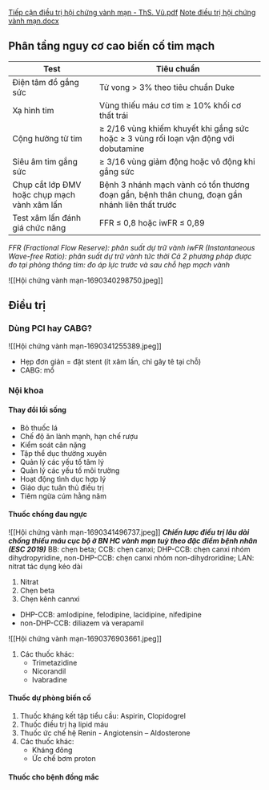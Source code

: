 
[Tiếp cận điều trị hội chứng vành mạn - ThS. Vũ.pdf](file:///D:/OneDrive%20-%20UMP/TOT%20NGHIEP/Noi%20tong%20quat/Trai%20TIM%20MACH/100%20Ti%E1%BA%BFp%20c%E1%BA%ADn%20%C4%91i%E1%BB%81u%20tr%E1%BB%8B%20h%E1%BB%99i%20ch%E1%BB%A9ng%20v%C3%A0nh%20m%E1%BA%A1n%20-%20ThS.%20V%C5%A9.pdf)
[Note điều trị hội chứng vành mạn.docx](file:///D:/OneDrive%20-%20UMP/TOT%20NGHIEP/Noi%20tong%20quat/Trai%20TIM%20MACH/100%20Note%20%C4%91i%E1%BB%81u%20tr%E1%BB%8B%20h%E1%BB%99i%20ch%E1%BB%A9ng%20v%C3%A0nh%20m%E1%BA%A1n.docx)

## Phân tầng nguy cơ cao biến cố tim mạch

| Test                                         | Tiêu  chuẩn                                                                                    |
| -------------------------------------------- | ---------------------------------------------------------------------------------------------- |
| Điện tâm đồ gắng sức                         | Tử vong > 3% theo tiêu chuẩn Duke                                                              |
| Xạ hình tim                                  | Vùng thiếu máu cơ tim ≥ 10% khối cơ thất trái                                                  |
| Cộng hưởng từ tim                            | ≥ 2/16 vùng khiếm khuyết khi gắng sức hoặc ≥ 3 vùng rối loạn vận động với dobutamine           | 
| Siêu âm tim gắng sức                         | ≥ 3/16 vùng giảm động hoặc vô động khi gắng sức                                                |
| Chụp cắt lớp ĐMV hoặc chụp mạch vành xâm lấn | Bệnh 3 nhánh mạch vành có tổn thương đoạn gần, bệnh thân chung, đoạn gần nhánh liên thất trước |
| Test xâm lấn đánh giá chức năng              | FFR ≤ 0,8 hoặc iwFR ≤ 0,89                                                                     |
*FFR (Fractional Flow Reserve): phân suất dự trữ vành
iwFR (Instantaneous Wave-free Ratio): phân suất dự trữ vành tức thời
Cả 2 phương pháp được đo tại phòng thông tim: đo áp lực trước và sau chỗ hẹp mạch vành*

![[Hội chứng vành mạn-1690340298750.jpeg]]
## Điều trị
### Dùng PCI hay CABG?
![[Hội chứng vành mạn-1690341255389.jpeg]]

- Hẹp đơn giản = đặt stent (ít xâm lấn, chỉ gây tê tại chỗ)
- CABG: mổ 

### Nội khoa
#### Thay đổi lối sống
- Bỏ thuốc lá
- Chế độ ăn lành mạnh, hạn chế rượu
- Kiểm soát cân nặng
- Tập thể dục thường xuyên
- Quản lý các yếu tố tâm lý
- Quản lý các yếu tố môi trường
- Hoạt động tình dục hợp lý
- Giáo dục tuân thủ điều trị
- Tiêm ngừa cúm hằng năm
#### Thuốc chống đau ngực
![[Hội chứng vành mạn-1690341496737.jpeg]]
***Chiến lược điều trị lâu dài chống thiếu máu cục bộ ở BN HC vành mạn tuỳ theo đặc điểm bệnh nhân (ESC 2019)***
BB: chẹn beta; CCB: chẹn canxi; DHP-CCB: chẹn canxi nhóm dihydropyridine, non-DHP-CCB: chẹn canxi nhóm non-dihydroridine; LAN: nitrat tác dụng kéo dài
1. Nitrat
2. Chẹn beta
3. Chẹn kênh cannxi
- DHP-CCB: amlodipine, felodipine, lacidipine, nifedipine
- non-DHP-CCB: diliazem và verapamil

![[Hội chứng vành mạn-1690376903661.jpeg]]

1. Các thuốc khác:
	- Trimetazidine
	- Nicorandil
	- Ivabradine
#### Thuốc dự phòng biến cố
1. Thuốc kháng kết tập tiểu cầu: Aspirin, Clopidogrel
2. Thuốc điều trị hạ lipid máu  
3. Thuốc ức chế hệ Renin - Angiotensin – Aldosterone  
4. Các thuốc khác:  
	- Kháng đông  
	- Ức chế bơm proton
#### Thuốc cho bệnh đồng mắc
